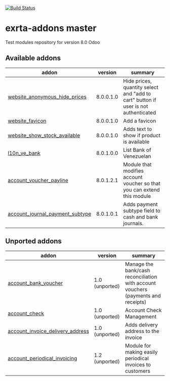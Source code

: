 [![Build Status](https://travis-ci.org/lertech/extra-addons.svg)](https://travis-ci.org/lertech/extra-addons)

# exrta-addons master

Test modules repository for version 8.0 Odoo


[//]: # (addons)
Available addons
----------------
addon | version | summary
--- | --- | ---
[website_anonymous_hide_prices](website_anonymous_hide_prices/) | 8.0.0.1.0 | Hide prices, quantity select and "add to cart" button if user is not authenticated
[website_favicon](website_favicon/) | 8.0.0.1.0 | Add a favicon
[website_show_stock_available](website_show_stock_available/) | 8.0.0.1.0 |  Adds text to show if product is available
[l10n_ve_bank](l10n_ve_bank/) | 8.0.1.0.0 |  List Bank of Venezuelan
[account_voucher_payline](account_voucher_payline/) | 8.0.1.2.1 |  Module that modifies account voucher so that you can extend this module
[account_journal_payment_subtype](account_journal_payment_subtype/) | 8.0.1.0.1 |  Adds payment subtype field to cash and bank journals.

Unported addons
---------------
addon | version | summary
--- | --- | ---
[account_bank_voucher](account_bank_voucher/) | 1.0 (unported) | Manage the bank/cash reconciliation with account vouchers (payments and receipts)
[account_check](account_check/) | 1.0 (unported) | Account Check Management
[account_invoice_delivery_address](account_invoice_delivery_address/) | 1.0 (unported) | Adds delivery address to the invoice
[account_periodical_invoicing](account_periodical_invoicing/) | 1.2 (unported) | Module for making easily periodical invoices to customers

[//]: # (end addons)
